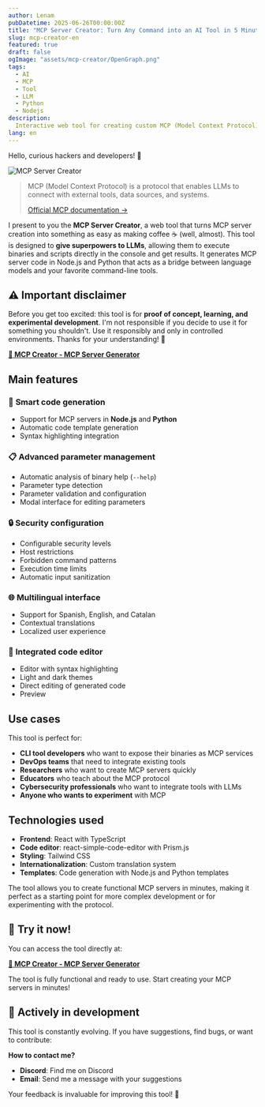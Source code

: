 ```yaml
---
author: Lenam
pubDatetime: 2025-06-26T00:00:00Z
title: "MCP Server Creator: Turn Any Command into an AI Tool in 5 Minutes"
slug: mcp-creator-en
featured: true
draft: false
ogImage: "assets/mcp-creator/OpenGraph.png"
tags:
  - AI
  - MCP
  - Tool
  - LLM
  - Python
  - Nodejs
description:
  Interactive web tool for creating custom MCP (Model Context Protocol) servers. Allows generating MCP server code in Node.js and Python from existing binary or script configurations, including parameter management, security configuration, and input validation.
lang: en
---
```


Hello, curious hackers and developers! 👋 

![MCP Server Creator](/assets/mcp-creator/OpenGraph.png)

> MCP (Model Context Protocol) is a protocol that enables LLMs
> to connect with external tools, data sources, and systems.
> 
> [Official MCP documentation →](https://modelcontextprotocol.io/docs/mcp)

I present to you the **MCP Server Creator**, a web tool that turns MCP server creation into something as easy as making coffee ☕ (well, almost). This tool is designed to **give superpowers to LLMs**, allowing them to execute binaries and scripts directly in the console and get results. It generates MCP server code in Node.js and Python that acts as a bridge between language models and your favorite command-line tools.

## ⚠️ Important disclaimer

Before you get too excited: this tool is for **proof of concept, learning, and experimental development**. I'm not responsible if you decide to use it for something you shouldn't. Use it responsibly and only in controlled environments. Thanks for your understanding! 🙏

**[🔗 MCP Creator - MCP Server Generator](/mcp-creator/)**

## Main features

### 🔧 **Smart code generation**
- Support for MCP servers in **Node.js** and **Python**
- Automatic code template generation
- Syntax highlighting integration

### 📋 **Advanced parameter management**
- Automatic analysis of binary help (`--help`)
- Parameter type detection
- Parameter validation and configuration
- Modal interface for editing parameters

### 🔒 **Security configuration**
- Configurable security levels
- Host restrictions
- Forbidden command patterns
- Execution time limits
- Automatic input sanitization

### 🌐 **Multilingual interface**
- Support for Spanish, English, and Catalan
- Contextual translations
- Localized user experience

### 🎨 **Integrated code editor**
- Editor with syntax highlighting
- Light and dark themes
- Direct editing of generated code
- Preview

## Use cases

This tool is perfect for:

- **CLI tool developers** who want to expose their binaries as MCP services
- **DevOps teams** that need to integrate existing tools
- **Researchers** who want to create MCP servers quickly
- **Educators** who teach about the MCP protocol
- **Cybersecurity professionals** who want to integrate tools with LLMs
- **Anyone who wants to experiment** with MCP

## Technologies used

- **Frontend**: React with TypeScript
- **Code editor**: react-simple-code-editor with Prism.js
- **Styling**: Tailwind CSS
- **Internationalization**: Custom translation system
- **Templates**: Code generation with Node.js and Python templates

The tool allows you to create functional MCP servers in minutes, making it perfect as a starting point for more complex development or for experimenting with the protocol.

## 🚀 **Try it now!**

You can access the tool directly at:

**[🔗 MCP Creator - MCP Server Generator](/en/mcp-creator/)**

The tool is fully functional and ready to use. Start creating your MCP servers in minutes!

## 🚧 **Actively in development**

This tool is constantly evolving. If you have suggestions, find bugs, or want to contribute:

**How to contact me?**
- **Discord**: Find me on Discord
- **Email**: Send me a message with your suggestions

Your feedback is invaluable for improving this tool! 🚀
